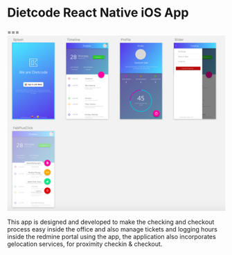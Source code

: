 # Dietcode React Native iOS App
===
![Alt text](screen_shot2.png?raw=true "Sketch wireframe of the app")

This app is designed and developed to make the checking and checkout process easy inside the office and also manage tickets and logging hours inside the redmine portal using the app, the application also incorporates gelocation services, for proximity checkin & checkout.
